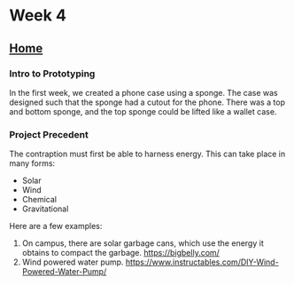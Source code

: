 # Week 4

## [Home](https://dtxiong.github.io/rapid-prototyping/)

### Intro to Prototyping

In the first week, we created a phone case using a sponge. The case was designed such that the sponge had a cutout for the phone. There was a top and bottom sponge, and the top sponge could be lifted like a wallet case. 


### Project Precedent 

The contraption must first be able to harness energy. This can take place in many forms:
- Solar
- Wind
- Chemical
- Gravitational

Here are a few examples:
1. On campus, there are solar garbage cans, which use the energy it obtains to compact the garbage. https://bigbelly.com/
2. Wind powered water pump. https://www.instructables.com/DIY-Wind-Powered-Water-Pump/

